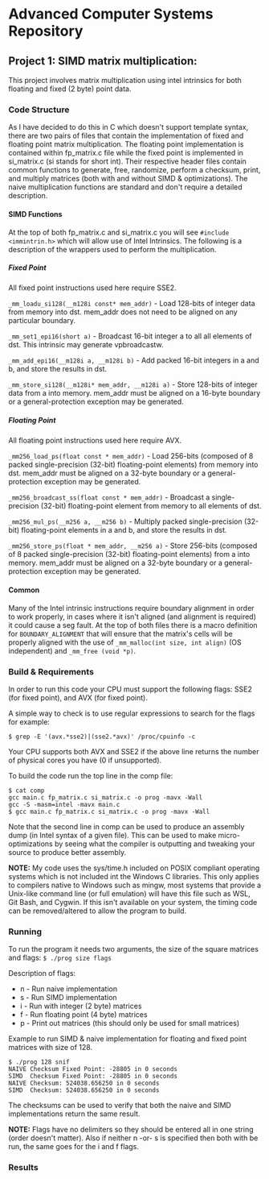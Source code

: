 # Advanced Computer Systems Repository

## Project 1: SIMD matrix multiplication:
This project involves matrix multiplication using intel intrinsics for both floating and fixed (2 byte) point data.

### Code Structure
As I have decided to do this in C which doesn't support template syntax, there are two pairs of files that contain the implementation of fixed and floating point matrix multiplication.  The floating point implementation is contained within fp_matrix.c file while the fixed point is implemented in si_matrix.c (si stands for short int).  Their respective header files contain common functions to generate, free, randomize, perform a checksum, print, and multiply matrices (both with and without SIMD & optimizations).  The naive multiplication functions are standard and don't require a detailed description. 

#### SIMD Functions
At the top of both fp_matrix.c and si_matrix.c you will see `#include <immintrin.h>` which will allow use of Intel Intrinsics.  The following is a description of the wrappers used to perform the multiplication.

##### Fixed Point
All fixed point instructions used here require SSE2.

`_mm_loadu_si128(__m128i const* mem_addr)` - Load 128-bits of integer data from memory into dst. mem_addr does not need to be aligned on any particular boundary.

`_mm_set1_epi16(short a)` - Broadcast 16-bit integer a to all all elements of dst. This intrinsic may generate vpbroadcastw.

`_mm_add_epi16(__m128i a, __m128i b)` - Add packed 16-bit integers in a and b, and store the results in dst.

`_mm_store_si128(__m128i* mem_addr, __m128i a)` - Store 128-bits of integer data from a into memory. mem_addr must be aligned on a 16-byte boundary or a general-protection exception may be generated.

##### Floating Point
All floating point instructions used here require AVX.

`_mm256_load_ps(float const * mem_addr)` - Load 256-bits (composed of 8 packed single-precision (32-bit) floating-point elements) from memory into dst. mem_addr must be aligned on a 32-byte boundary or a general-protection exception may be generated.

`_mm256_broadcast_ss(float const * mem_addr)` - Broadcast a single-precision (32-bit) floating-point element from memory to all elements of dst.

`_mm256_mul_ps(__m256 a, __m256 b)` - Multiply packed single-precision (32-bit) floating-point elements in a and b, and store the results in dst.

`_mm256_store_ps(float * mem_addr, __m256 a)` - Store 256-bits (composed of 8 packed single-precision (32-bit) floating-point elements) from a into memory. mem_addr must be aligned on a 32-byte boundary or a general-protection exception may be generated.

#### Common
Many of the Intel intrinsic instructions require boundary alignment in order to work properly, in cases where it isn't aligned (and alignment is required) it could cause a seg fault.  At the top of both files there is a macro definition for `BOUNDARY_ALIGNMENT` that will ensure that the matrix's cells will be properly aligned with the use of `_mm_malloc(int size, int align)` (OS independent) and `_mm_free (void *p)`.

### Build & Requirements
In order to run this code your CPU must support the following flags: SSE2 (for fixed point), and AVX (for fixed point).

A simple way to check is to use regular expressions to search for the flags for example:

`$ grep -E '(avx.*sse2)|(sse2.*avx)' /proc/cpuinfo -c`

Your CPU supports both AVX and SSE2 if the above line returns the number of physical cores you have (0 if unsupported).

To build the code run the top line in the comp file:
```
$ cat comp
gcc main.c fp_matrix.c si_matrix.c -o prog -mavx -Wall
gcc -S -masm=intel -mavx main.c
$ gcc main.c fp_matrix.c si_matrix.c -o prog -mavx -Wall
```
Note that the second line in comp can be used to produce an assembly dump (in Intel syntax of a given file).  This can be used to make micro-optimizations by seeing what the compiler is outputting and tweaking your source to produce better assembly.

**NOTE:** My code uses the sys/time.h included on POSIX compliant operating systems which is not included int the Windows C libraries.  This only applies to compilers native to Windows such as mingw, most systems that provide a Unix-like command line (or full emulation) will have this file such as WSL, Git Bash, and Cygwin.  If this isn't available on your system, the timing code can be removed/altered to allow the program to build.

### Running
To run the program it needs two arguments, the size of the square matrices and flags:  `$ ./prog size flags`

Description of flags:
* n - Run naive implementation
* s - Run SIMD implementation
* i - Run with integer (2 byte) matrices
* f - Run floating point (4 byte) matrices
* p - Print out matrices (this should only be used for small matrices)

Example to run SIMD & naive implementation for floating and fixed point matrices with size of 128.
```
$ ./prog 128 snif
NAIVE Checksum Fixed Point: -28805 in 0 seconds
SIMD  Checksum Fixed Point: -28805 in 0 seconds
NAIVE Checksum: 524038.656250 in 0 seconds
SIMD  Checksum: 524038.656250 in 0 seconds
```
The checksums can be used to verify that both the naive and SIMD implementations return the same result.

**NOTE:** Flags have no delimiters so they should be entered all in one string (order doesn't matter).  Also if neither n -or- s is specified then both with be run, the same goes for the i and f flags.

### Results
